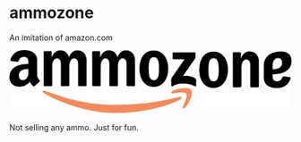# ammozone
An imitation of amazon.com

![logo](src/main/webapp/img/ammozone.png)

Not selling any ammo. Just for fun.
